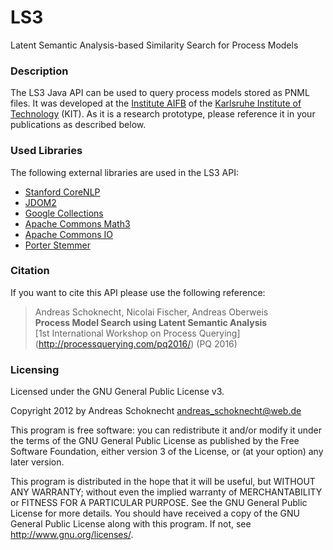 # LS3
Latent Semantic Analysis-based Similarity Search for Process Models

### Description
The LS3 Java API can be used to query process models stored as PNML files. It was developed at the [Institute AIFB](http://www.aifb.kit.edu/web/Hauptseite/en) of the [Karlsruhe Institute of Technology](http://www.kit.edu/english/index.php) (KIT). As it is a research prototype, please reference it in your publications as described below.

### Used Libraries
The following external libraries are used in the LS3 API:

* [Stanford CoreNLP](http://stanfordnlp.github.io/CoreNLP/)
* [JDOM2](http://www.jdom.org/)
* [Google Collections]()
* [Apache Commons Math3](http://commons.apache.org/proper/commons-math/)
* [Apache Commons IO](https://commons.apache.org/proper/commons-io/)
* [Porter Stemmer]()

### Citation
If you want to cite this API please use the following reference:

> Andreas Schoknecht, Nicolai Fischer, Andreas Oberweis<br/>
> **Process Model Search using Latent Semantic Analysis**<br/>
> [1st International Workshop on Process Querying] (http://processquerying.com/pq2016/) (PQ 2016)

### Licensing
Licensed under the GNU General Public License v3.

Copyright 2012 by Andreas Schoknecht <andreas_schoknecht@web.de>

This program is free software: you can redistribute it and/or modify it under the terms of the GNU General Public License as published by the Free Software Foundation, either version 3 of the License, or (at your option) any later version.

This program is distributed in the hope that it will be useful, but WITHOUT ANY WARRANTY; without even the implied warranty of MERCHANTABILITY or FITNESS FOR A PARTICULAR PURPOSE.  See the GNU General Public License for more details. You should have received a copy of the GNU General Public License along with this program.  If not, see <http://www.gnu.org/licenses/>.
